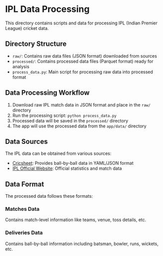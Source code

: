 # IPL Data Processing

This directory contains scripts and data for processing IPL (Indian Premier League) cricket data.

## Directory Structure

- `raw/`: Contains raw data files (JSON format) downloaded from sources
- `processed/`: Contains processed data files (Parquet format) ready for analysis
- `process_data.py`: Main script for processing raw data into processed format

## Data Processing Workflow

1. Download raw IPL match data in JSON format and place in the `raw/` directory
2. Run the processing script: `python process_data.py`
3. Processed data will be saved in the `processed/` directory
4. The app will use the processed data from the `app/data/` directory

## Data Sources

The IPL data can be obtained from various sources:

- [Cricsheet](https://cricsheet.org/): Provides ball-by-ball data in YAML/JSON format
- [IPL Official Website](https://www.iplt20.com/): Official statistics and match data

## Data Format

The processed data follows these formats:

### Matches Data

Contains match-level information like teams, venue, toss details, etc.

### Deliveries Data

Contains ball-by-ball information including batsman, bowler, runs, wickets, etc.
